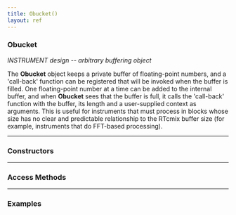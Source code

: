 ```yaml
---
title: Obucket()
layout: ref
---
```


### Obucket

*INSTRUMENT design -- arbitrary buffering object*  
  
The **Obucket** object keeps a private buffer of floating-point numbers,
and a 'call-back' function can be registered that will be invoked when
the buffer is filled. One floating-point number at a time can be added
to the internal buffer, and when **Obucket** sees that the buffer is
full, it calls the 'call-back' function with the buffer, its length and
a user-supplied context as arguments. This is useful for instruments
that must process in blocks whose size has no clear and predictable
relationship to the RTcmix buffer size (for example, instruments that do
FFT-based processing).

-----

### Constructors

-----

### Access Methods

  

-----

### Examples
